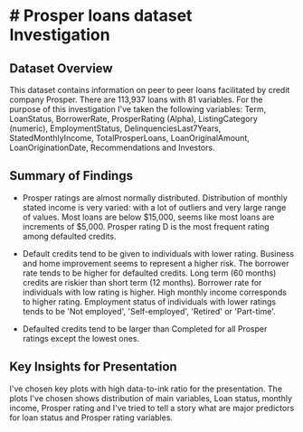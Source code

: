 # # Prosper loans dataset Investigation



## Dataset Overview

This dataset contains information on peer to peer loans facilitated by credit company Prosper. There are 113,937 loans with 81 variables. For the purpose of this investigation I've taken the following variables: Term, LoanStatus, BorrowerRate, ProsperRating (Alpha), ListingCategory (numeric), EmploymentStatus, DelinquenciesLast7Years, StatedMonthlyIncome, TotalProsperLoans, LoanOriginalAmount, LoanOriginationDate, Recommendations and Investors.


## Summary of Findings

- Prosper ratings are almost normally distributed. Distribution of monthly stated income is very varied: with a lot of outliers and very large range of values. Most loans are below $15,000, seems like most loans are increments of $5,000. Prosper rating D is the most frequent rating among defaulted credits.

- Default credits tend to be given to individuals with lower rating. Business and home improvement seems to represent a higher risk. The borrower rate tends to be higher for defaulted credits. Long term (60 months) credits are riskier than short term (12 months). Borrower rate for individuals with low rating is higher. High monthly income corresponds to higher rating. Employment status of individuals with lower ratings tends to be 'Not employed', 'Self-employed', 'Retired' or 'Part-time'.

- Defaulted credits tend to be larger than Completed for all Prosper ratings except the lowest ones.


## Key Insights for Presentation

I've chosen key plots with high data-to-ink ratio for the presentation. The plots I've chosen shows distribution of main variables, Loan status, monthly income, Prosper rating and I've tried to tell a story what are major predictors for loan status and Prosper rating variables.
